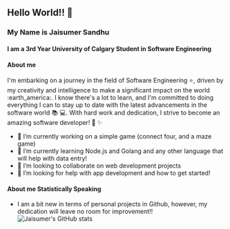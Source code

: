 ## Hello World!! 👋
### My Name is Jaisumer Sandhu
#### I am a 3rd Year University of Calgary Student in Software Engineering

#### About me
I'm embarking on a journey in the field of Software Engineering :star:, driven by my creativity and intelligence to make a significant impact on the world :earth_america:. I know there's a lot to learn, and I'm committed to doing everything I can to stay up to date with the latest advancements in the software world :books: :computer:. With hard work and dedication, I strive to become an amazing software developer! :rocket: :sparkles:

- 🔭 I’m currently working on a simple game (connect four, and a maze game)
- 🌱 I’m currently learning Node.js and Golang and any other language that will help with data entry!
- 👯 I’m looking to collaborate on web development projects
- 🤔 I’m looking for help with app development and how to get started!

#### About me **Statistically Speaking**
- I am a bit new in terms of personal projects in Github, however, my dedication will leave no room for improvement!!
![Jaisumer's GitHub stats](https://github-readme-stats.vercel.app/api?username=JaisumerS&theme=algolia&show_icons=true)

